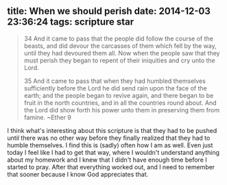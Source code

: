 title: When we should perish
date: 2014-12-03 23:36:24
tags: scripture star
---

> 34 And it came to pass that the people did follow the course of the beasts, and did devour the carcasses of them which fell by the way, until they had devoured them all. Now when the people saw that they must perish they began to repent of their iniquities and cry unto the Lord.
> 
> 35 And it came to pass that when they had humbled themselves sufficiently before the Lord he did send rain upon the face of the earth; and the people began to revive again, and there began to be fruit in the north countries, and in all the countries round about. And the Lord did show forth his power unto them in preserving them from famine.
> ~Ether 9

I think what's interesting about this scripture is that they had to be pushed until there was no other way before they finally realized that they had to humble themselves. I find this is (sadly) often how I am as well. Even just today I feel like I had to get that way, where I wouldn't understand anything about my homework and I knew that I didn't have enough time before I started to pray. After that everything worked out, and I need to remember that sooner because I know God appreciates that.

